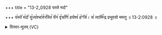 +++
title = "13-2_0928 यस्ते मदो"

+++
य꣢स्ते꣣ म꣢दो꣣ यु꣢ज्य꣣श्चा꣢रु꣣र꣢स्ति꣣ ये꣡न꣢ वृ꣣त्रा꣡णि꣢ हर्यश्व꣣ ह꣡ꣳसि꣢। स꣡ त्वामि꣢꣯न्द्र प्रभूवसो ममत्तु ॥ 13-2:0928 ॥

<details><summary>विस्वर-मूलम् (VC)</summary>

यस्ते मदो युज्यश्चारुरस्ति येन वृत्राणि हर्यश्व हꣳसि । स त्वामिन्द्र प्रभूवसो ममत्तु ॥९२८॥
</details>